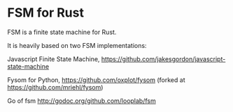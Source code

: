 # FSM for Rust
FSM is a finite state machine for Rust.

It is heavily based on two FSM implementations:

Javascript Finite State Machine, https://github.com/jakesgordon/javascript-state-machine

Fysom for Python, https://github.com/oxplot/fysom (forked at https://github.com/mriehl/fysom)

Go of fsm http://godoc.org/github.com/looplab/fsm
